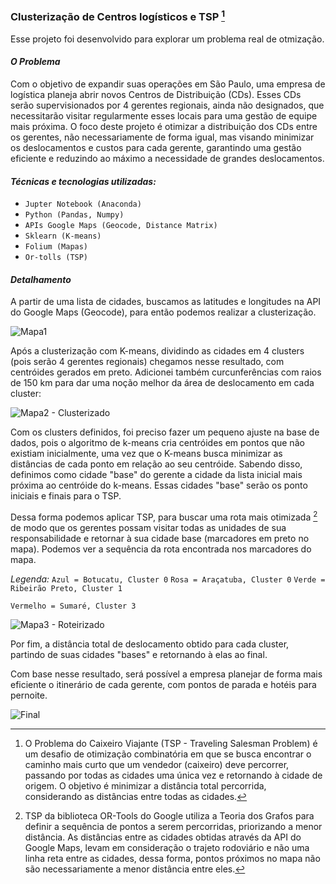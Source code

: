 ### Clusterização de Centros logísticos e TSP [^1]
Esse projeto foi desenvolvido para explorar um problema real de otmização.

#### *O Problema*
Com o objetivo de expandir suas operações em São Paulo, uma empresa de logística planeja abrir novos Centros de Distribuição (CDs). 
Esses CDs serão supervisionados por 4 gerentes regionais, ainda não designados, que necessitarão visitar regularmente esses locais para uma gestão de equipe mais próxima. 
O foco deste projeto é otimizar a distribuição dos CDs entre os gerentes, não necessariamente de forma igual, mas visando minimizar os deslocamentos e custos para cada gerente, 
garantindo uma gestão eficiente e reduzindo ao máximo a necessidade de grandes deslocamentos.

#### *Técnicas e tecnologias utilizadas:*
- ``Jupter Notebook (Anaconda)``
- ``Python (Pandas, Numpy)``
- ``APIs Google Maps (Geocode, Distance Matrix)``
- ``Sklearn (K-means)``
- ``Folium (Mapas)``
- ``Or-tolls (TSP)``

#### *Detalhamento*
A partir de uma lista de cidades, buscamos as latitudes e longitudes na API do Google Maps (Geocode), para então podemos realizar a clusterização.

![Mapa1](https://github.com/welder-duarte/Portfolio_DataScience/assets/85957982/60ec8dae-ba8c-48ea-94ab-a004aa0fd571)

Após a clusterização com K-means, dividindo as cidades em 4 clusters (pois serão 4 gerentes regionais) chegamos nesse resultado, com centróides gerados em preto. Adicionei também curcunferências com raios de 150 km para dar uma noção melhor da área de deslocamento em cada cluster:

![Mapa2 - Clusterizado](https://github.com/welder-duarte/Portfolio_DataScience/assets/85957982/246a1a47-4c36-41c0-973c-4e57b6d93e9b)

Com os clusters definidos, foi preciso fazer um pequeno ajuste na base de dados, pois o algoritmo de k-means cria centróides em pontos que não existiam inicialmente, 
uma vez que o K-means busca minimizar as distâncias de cada ponto em relação ao seu centróide. Sabendo disso, definimos como cidade "base" do gerente a cidade da lista inicial
mais próxima ao centróide do k-means. Essas cidades "base" serão os ponto iniciais e finais para o TSP.

Dessa forma podemos aplicar TSP, para buscar uma rota mais otimizada  [^2] de modo que os gerentes possam visitar todas as 
unidades de sua responsabilidade e retornar à sua cidade base (marcadores em preto no mapa). Podemos ver a sequência da rota encontrada nos marcadores do mapa.

*Legenda:*
``Azul = Botucatu, Cluster 0``
``Rosa = Araçatuba, Cluster 0``
``Verde = Ribeirão Preto, Cluster 1``

``Vermelho = Sumaré, Cluster 3``

![Mapa3 - Roteirizado](https://github.com/welder-duarte/Portfolio_DataScience/assets/85957982/3c861dc8-1afb-4a5d-a9f0-712685639b78)

Por fim, a distância total de deslocamento obtido para cada cluster, partindo de suas cidades "bases" e retornando à elas ao final.

Com base nesse resultado, será possível a empresa planejar de forma mais eficiente o itinerário de cada gerente, com pontos de parada e hotéis para pernoite.

![Final](https://github.com/welder-duarte/Portfolio_DataScience/assets/85957982/aff4058e-09e2-4e6b-b6c4-d27b9a5893d8)


[^1]: O Problema do Caixeiro Viajante (TSP - Traveling Salesman Problem) é um desafio de otimização combinatória em que se busca encontrar o caminho mais curto que um vendedor (caixeiro) deve percorrer, passando por todas as cidades uma única vez e retornando à cidade de origem. 
O objetivo é minimizar a distância total percorrida, considerando as distâncias entre todas as cidades.

[^2]: TSP da biblioteca OR-Tools do Google utiliza a Teoria dos Grafos para definir a sequência de pontos a serem percorridas, priorizando a menor distância.
As distâncias entre as cidades obtidas através da API do Google Maps, levam em consideração o trajeto rodoviário e não uma linha reta entre as cidades, dessa forma, pontos próximos no mapa não são necessariamente a menor distância entre eles.
